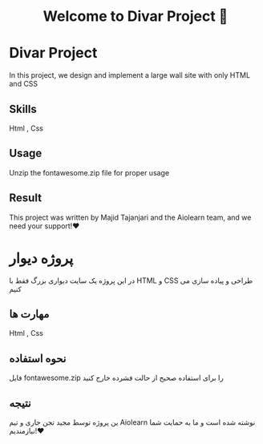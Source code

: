 <h1 align="center">Welcome to Divar Project 👋</h1>

# Divar Project

In this project, we design and implement a large wall site with only HTML and CSS

## Skills

Html , Css

## Usage

Unzip the fontawesome.zip file for proper usage

## Result

This project was written by Majid Tajanjari and the Aiolearn team, and we need your support!❤️

# پروژه دیوار

در این پروژه یک سایت دیواری بزرگ فقط با HTML و CSS طراحی و پیاده سازی می کنیم

## مهارت ها

Html , Css

## نحوه استفاده

فایل fontawesome.zip را برای استفاده صحیح از حالت فشرده خارج کنید

## نتیجه

ین پروژه توسط مجید تجن جاری و تیم Aiolearn نوشته شده است و ما به حمایت شما نیازمندیم!❤️